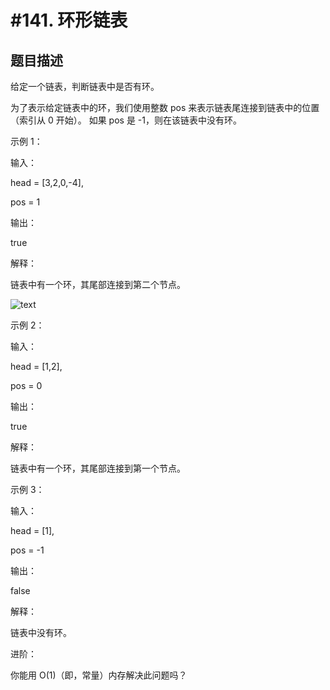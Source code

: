 #141. 环形链表
=============

题目描述
--------

给定一个链表，判断链表中是否有环。

为了表示给定链表中的环，我们使用整数 pos 来表示链表尾连接到链表中的位置（索引从 0 开始）。 如果 pos 是 -1，则在该链表中没有环。
 
示例 1：

输入：

head = [3,2,0,-4], 

pos = 1

输出：

true

解释：

链表中有一个环，其尾部连接到第二个节点。

![text ](D:/bmqer/99-学习资料/05-刷题/linklist/1.png)

示例 2：

输入：

head = [1,2], 

pos = 0

输出：

true

解释：

链表中有一个环，其尾部连接到第一个节点。

示例 3：

输入：

head = [1], 

pos = -1

输出：

false

解释：

链表中没有环。

进阶：

你能用 O(1)（即，常量）内存解决此问题吗？
